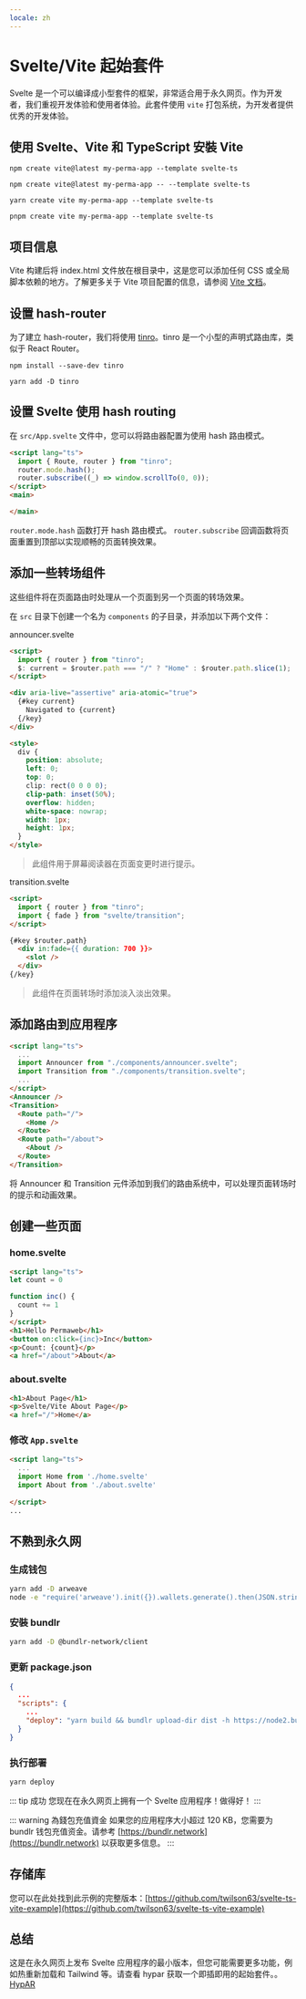 ```yaml
---
locale: zh
---
```

# Svelte/Vite 起始套件

Svelte 是一个可以编译成小型套件的框架，非常适合用于永久网页。作为开发者，我们重视开发体验和使用者体验。此套件使用 `vite` 打包系统，为开发者提供优秀的开发体验。

## 使用 Svelte、Vite 和 TypeScript 安裝 Vite

<CodeGroup>
  <CodeGroupItem title="NPM v6">

```console
npm create vite@latest my-perma-app --template svelte-ts
```

  </CodeGroupItem>
  <CodeGroupItem title="NPM v7">

```console
npm create vite@latest my-perma-app -- --template svelte-ts
```

  </CodeGroupItem>
  <CodeGroupItem title="YARN">

```console
yarn create vite my-perma-app --template svelte-ts
```

  </CodeGroupItem>
  <CodeGroupItem title="PNPM">

```console
pnpm create vite my-perma-app --template svelte-ts
```

  </CodeGroupItem>
</CodeGroup>

## 项目信息

Vite 构建后将 index.html 文件放在根目录中，这是您可以添加任何 CSS 或全局脚本依赖的地方。了解更多关于 Vite 项目配置的信息，请参阅 [Vite 文档](https://vitejs.dev/guide/#index-html-and-project-root)。

## 设置 hash-router

为了建立 hash-router，我们将使用 [tinro](https://github.com/AlexxNB/tinro)。tinro 是一个小型的声明式路由库，类似于 React Router。
<CodeGroup>
  <CodeGroupItem title="NPM">

```console
npm install --save-dev tinro
```

  </CodeGroupItem>
  <CodeGroupItem title="YARN">

```console
yarn add -D tinro
```

  </CodeGroupItem>
</CodeGroup>

## 设置 Svelte 使用 hash routing

在 `src/App.svelte` 文件中，您可以将路由器配置为使用 hash 路由模式。

```html
<script lang="ts">
  import { Route, router } from "tinro";
  router.mode.hash();
  router.subscribe((_) => window.scrollTo(0, 0));
</script>
<main>

</main>
```

`router.mode.hash` 函数打开 hash 路由模式。
`router.subscribe` 回调函数将页面重置到顶部以实现顺畅的页面转换效果。

## 添加一些转场组件

这些组件将在页面路由时处理从一个页面到另一个页面的转场效果。

在 `src` 目录下创建一个名为 `components` 的子目录，并添加以下两个文件：

announcer.svelte

```html
<script>
  import { router } from "tinro";
  $: current = $router.path === "/" ? "Home" : $router.path.slice(1);
</script>

<div aria-live="assertive" aria-atomic="true">
  {#key current}
    Navigated to {current}
  {/key}
</div>

<style>
  div {
    position: absolute;
    left: 0;
    top: 0;
    clip: rect(0 0 0 0);
    clip-path: inset(50%);
    overflow: hidden;
    white-space: nowrap;
    width: 1px;
    height: 1px;
  }
</style>
```

> 此组件用于屏幕阅读器在页面变更时进行提示。

transition.svelte

```html
<script>
  import { router } from "tinro";
  import { fade } from "svelte/transition";
</script>

{#key $router.path}
  <div in:fade={{ duration: 700 }}>
    <slot />
  </div>
{/key}
```

> 此组件在页面转场时添加淡入淡出效果。

## 添加路由到应用程序

```html
<script lang="ts">
  ...
  import Announcer from "./components/announcer.svelte";
  import Transition from "./components/transition.svelte";
  ...
</script>
<Announcer />
<Transition>
  <Route path="/">
    <Home />
  </Route>
  <Route path="/about">
    <About />
  </Route>
</Transition>
```

将 Announcer 和 Transition 元件添加到我们的路由系统中，可以处理页面转场时的提示和动画效果。

## 创建一些页面

### home.svelte

```html
<script lang="ts">
let count = 0

function inc() {
  count += 1
}
</script>
<h1>Hello Permaweb</h1>
<button on:click={inc}>Inc</button>
<p>Count: {count}</p>
<a href="/about">About</a>
```

### about.svelte

```html
<h1>About Page</h1>
<p>Svelte/Vite About Page</p>
<a href="/">Home</a>
```

### 修改 `App.svelte`

```html
<script lang="ts">
  ...
  import Home from './home.svelte'
  import About from './about.svelte'
  
</script>
...
```

## 不熟到永久网

### 生成钱包

```sh
yarn add -D arweave
node -e "require('arweave').init({}).wallets.generate().then(JSON.stringify).then(console.log.bind(console))" > wallet.json
```

### 安裝 bundlr

```sh
yarn add -D @bundlr-network/client
```

### 更新 package.json

```json
{
  ...
  "scripts": {
    ...
    "deploy": "yarn build && bundlr upload-dir dist -h https://node2.bundlr.network --wallet ./wallet.json -c arweave --index-file index.html --no-confirmation"
  }
}
```

### 执行部署

```sh
yarn deploy
```

::: tip 成功 
您现在在永久网页上拥有一个 Svelte 应用程序！做得好！
:::

::: warning 為錢包充值資金
如果您的应用程序大小超过 120 KB，您需要为 bundlr 钱包充值资金。请参考  [https://bundlr.network](https://bundlr.network) 以获取更多信息。
:::

## 存储库

您可以在此处找到此示例的完整版本：[https://github.com/twilson63/svelte-ts-vite-example](https://github.com/twilson63/svelte-ts-vite-example)

## 总结

这是在永久网页上发布 Svelte 应用程序的最小版本，但您可能需要更多功能，例如热重新加载和 Tailwind 等。请查看 hypar 获取一个即插即用的起始套件。。[HypAR](https://github.com/twilson63/hypar)
